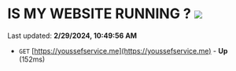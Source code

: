 # IS MY WEBSITE RUNNING ? [![](https://img.shields.io/static/v1?label=Sponsor&message=%E2%9D%A4&logo=GitHub&color=%23fe8e86)](https://github.com/sponsors/<username>)

Last updated: **2/29/2024, 10:49:56 AM**

- `GET` [https://youssefservice.me](https://youssefservice.me) - **Up** (152ms)
